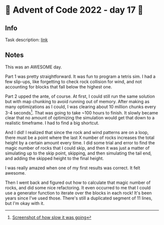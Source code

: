 # 🎄 Advent of Code 2022 - day 17 🎄

## Info

Task description: [link](https://adventofcode.com/2022/day/17)

## Notes

This was an AWESOME day.

Part 1 was pretty straightforward. It was fun to program a tetris sim. I had a few slip-ups, like forgetting to check rock collision for wind, and not accounting for blocks that fall below the highest one.

Part 2 upped the ante, of course. At first, I could still run the same solution but with map chunking to avoid running out of memory. After making as many optimizations as I could, I was clearing about 10 million chunks every 3-4 seconds[^1]. That was going to take ~100 hours to finish. It slowly became clear that no amount of optimizing the simulation would get that down to a realistic timeframe. I had to find a big shortcut.

And I did! I realized that since the rock and wind patterns are on a loop, there must be a point where the last X number of rocks increases the total height by a certain amount every time. I did some trial and error to find the magic number of rocks that I could skip, and then it was just a matter of simulating up to the skip point, skipping, and then simulating the tail end, and adding the skipped height to the final height.

I was really amazed when one of my first results was correct. It felt awesome.

Then I went back and figured out how to calculate that magic number of rocks, and did some nice refactoring. It even occurred to me that I could use a generator function to iterate over the blocks in each rock! It's been years since I've used those. There's still a duplicated segment of 11 lines, but I'm okay with it.

[^1]: [Screenshot of how slow it was going](src/day17/this-aint-it.png)
